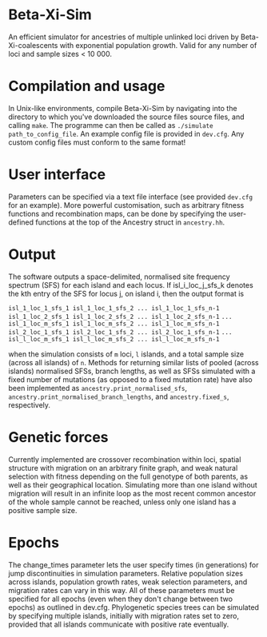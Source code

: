 # Beta-Xi-Sim
An efficient simulator for ancestries of multiple unlinked loci driven by Beta-Xi-coalescents with exponential population growth. Valid for any number of loci and sample sizes &lt; 10 000.

# Compilation and usage
In Unix-like environments, compile Beta-Xi-Sim by navigating into the directory to which you've downloaded the source files source files, and calling `make`. The programme can then be called as `./simulate path_to_config_file`. An example config file is provided in `dev.cfg`. Any custom config files must conform to the same format!

# User interface
Parameters can be specified via a text file interface (see provided `dev.cfg` for an example).
More powerful customisation, such as arbitrary fitness functions and recombination maps, can be done by specifying the user-defined functions at the top of the Ancestry struct in `ancestry.hh`.

# Output
The software outputs a space-delimited, normalised site frequency spectrum (SFS) for each island and each locus. If isl_i_loc_j_sfs_k denotes the kth entry of the SFS for locus j, on island i, then the output format is

  `isl_1_loc_1_sfs_1 isl_1_loc_1_sfs_2 ... isl_1_loc_1_sfs_n-1`
  `isl_1_loc_2_sfs_1 isl_1_loc_2_sfs_2 ... isl_1_loc_2_sfs_n-1`
  `...`
  `isl_1_loc_m_sfs_1 isl_1_loc_m_sfs_2 ... isl_1_loc_m_sfs_n-1`
  `isl_2_loc_1_sfs_1 isl_2_loc_1_sfs_2 ... isl_2_loc_1_sfs_n-1`
  `...`
  `isl_l_loc_m_sfs_1 isl_l_loc_m_sfs_2 ... isl_l_loc_m_sfs_n-1`

when the simulation consists of `m` loci, `l` islands, and a total sample size (across all islands) of `n`. Methods for returning similar lists of pooled (across islands) normalised SFSs, branch lengths, as well as SFSs simulated with a fixed number of mutations (as opposed to a fixed mutation rate) have also been implemented as `ancestry.print_normalised_sfs`, `ancestry.print_normalised_branch_lengths`, and `ancestry.fixed_s`, respectively.

# Genetic forces
Currently implemented are crossover recombination within loci, spatial structure with migration on an arbitrary finite graph, and weak natural selection with fitness depending on the full genotype of both parents, as well as their geographical location. Simulating more than one island without migration will result in an infinite loop as the most recent common ancestor of the whole sample cannot be reached, unless only one island has a positive sample size.

# Epochs
The change_times parameter lets the user specify times (in generations) for jump discontinuities in simulation parameters. Relative population sizes across islands, population growth rates, weak selection parameters, and migration rates can vary in this way. All of these parameters must be specified for all epochs (even when they don't change between two epochs) as outlined in dev.cfg. Phylogenetic species trees can be simulated by specifying multiple islands, initially with migration rates set to zero, provided that all islands communicate with positive rate eventually. 
